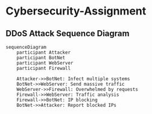 # Cybersecurity-Assignment
## DDoS Attack Sequence Diagram

```mermaid
sequenceDiagram
    participant Attacker
    participant BotNet
    participant WebServer
    participant Firewall

    Attacker->>BotNet: Infect multiple systems
    BotNet->>WebServer: Send massive traffic
    WebServer->>Firewall: Overwhelmed by requests
    Firewall->>WebServer: Traffic analysis
    Firewall->>BotNet: IP blocking
    BotNet->>Attacker: Report blocked IPs
